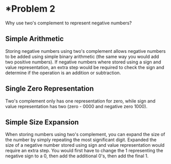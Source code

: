 # *Problem 2

Why use two's complement to represent negative numbers?

## Simple Arithmetic

Storing negative numbers using two's complement allows negative numbers to be added using simple binary arithmetic (the same way you would add two positive numbers).
If negative numbers where stored using a sign and value representation, an extra step would be required to check the sign and determine if the operation is an addition or subtraction.

## Single Zero Representation

Two's complement only has one representation for zero, while sign and value representation has two (zero - 0000 and negative zero 1000).

## Simple Size Expansion

When storing numbers using two's complement, you can expand the size of the number by simply repeating the most significant digit.
Expanded the size of a negative number stored using sign and value representation would require an extra step.
You would first have to change the 1 representing the negative sign to a 0, then add the additional 0's, then add the final 1.

